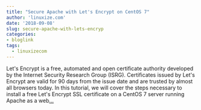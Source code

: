 ```yaml
---
title: "Secure Apache with Let's Encrypt on CentOS 7"
author: 'linuxize.com'
date: '2018-09-08'
slug: secure-apache-with-lets-encryp
categories:
- bloglink
tags:
  - linuxizecom
---
```


Let's Encrypt is a free, automated and open certificate authority developed by the Internet Security Research Group (ISRG). Certificates issued by Let's Encrypt are valid for 90 days from the issue date and are trusted by almost all browsers today. In this tutorial, we will cover the steps necessary to install a free Let's Encrypt SSL certificate on a CentOS 7 server running Apache as a web[... <i class="fas fa-external-link-alt"></i>](https://linuxize.com/post/secure-apache-with-let-s-encrypt-on-centos-7/)

